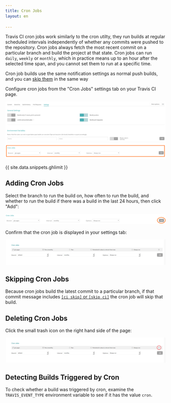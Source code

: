 ```yaml
---
title: Cron Jobs
layout: en

---
```


<div id="toc"></div>

Travis CI cron jobs work similarly to the cron utilty, they run builds at regular scheduled intervals independently of whether any commits were pushed to the repository. Cron jobs always fetch the most recent commit on a particular branch and build the project at that state. Cron jobs can run `daily`, `weekly` or `monthly`, which in practice means up to an hour after the selected time span, and you cannot set them to run at a specific time.

Cron job builds use the same notification settings as normal push builds, and you can [skip them](#Skipping-Cron-Jobs) in the same way

Configure cron jobs from the "Cron Jobs" settings tab on your Travis CI page.

![settings page with cron section](/images/cron-section.png "settings page with cron section")

{{ site.data.snippets.ghlimit }}

## Adding Cron Jobs

Select the branch to run the build on, how often to run the build, and whether to run the build if there was a build in the last 24 hours, then click "Add":

![adding a cron job](/images/cron-adding.png "adding a cron job")

Confirm that the cron job is displayed in your settings tab:

![cron job created](/images/cron-created.png "cron job created")

## Skipping Cron Jobs

Because cron jobs build the latest commit to a particular branch, if that commit message includes [`[ci skip]` or `[skip ci]`](/user/customizing-the-build/#Skipping-a-build) the cron job will skip that build.

## Deleting Cron Jobs

Click the small trash icon on the right hand side of the page:

![deleting a cron job](/images/cron-deleting.png "deleting a cron job")

## Detecting Builds Triggered by Cron

To check whether a build was triggered by cron, examine the `TRAVIS_EVENT_TYPE` environment variable to see if it has the value `cron`.
